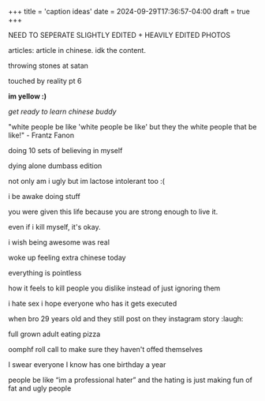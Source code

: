 +++
title = 'caption ideas'
date = 2024-09-29T17:36:57-04:00
draft = true
+++

NEED TO SEPERATE SLIGHTLY EDITED + HEAVILY EDITED PHOTOS


articles: article in chinese. idk the content.

throwing stones at satan

touched by reality pt 6

**im yellow :)**

*get ready to learn chinese buddy*

"white people be like 'white people be like' but they the white people that be like!" - Frantz Fanon

doing 10 sets of believing in myself

dying alone dumbass edition

not only am i ugly but im lactose intolerant too :(

i be awake doing stuff

you were given this life because you are strong enough to live it.

even if i kill myself, it's okay.

i wish being awesome was real

woke up feeling extra chinese today

everything is pointless

how it feels to kill people you dislike instead of just ignoring them

i hate sex i hope everyone who has it gets executed

when bro 29 years old and they still post on they instagram story :laugh:

full grown adult eating pizza

oomphf roll call to make sure they haven't offed themselves

I swear everyone I know has one birthday a year

people be like “im a professional hater” and the hating is just making fun of fat and ugly people
